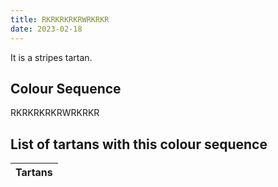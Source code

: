 ```yaml
---
title: RKRKRKRKRWRKRKR
date: 2023-02-18
---
```

<no value>

It is a <no value> stripes tartan.


## Colour Sequence
RKRKRKRKRWRKRKR

## List of tartans with this colour sequence

| Tartans |
|---------------|
